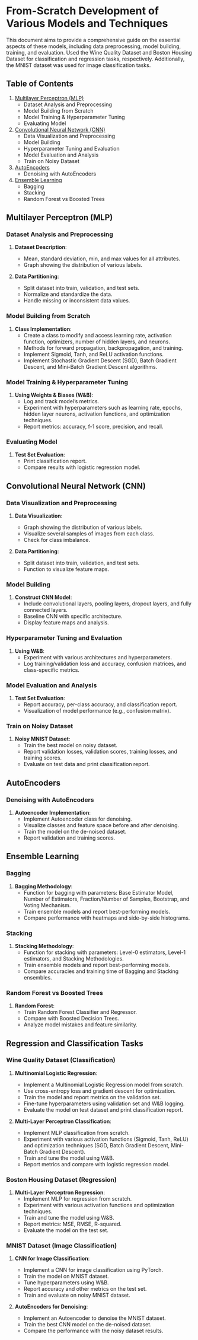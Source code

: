 # From-Scratch Development of Various Models and Techniques

This document aims to provide a comprehensive guide on the essential aspects of these models, including data preprocessing, model building, training, and evaluation. Used the Wine Quality Dataset and Boston Housing Dataset for classification and regression tasks, respectively. Additionally, the MNIST dataset was used for image classification tasks.

## Table of Contents

1. [Multilayer Perceptron (MLP)](#multilayer-perceptron-mlp)
   - Dataset Analysis and Preprocessing
   - Model Building from Scratch
   - Model Training & Hyperparameter Tuning
   - Evaluating Model
2. [Convolutional Neural Network (CNN)](#convolutional-neural-network-cnn)
   - Data Visualization and Preprocessing
   - Model Building
   - Hyperparameter Tuning and Evaluation
   - Model Evaluation and Analysis
   - Train on Noisy Dataset
3. [AutoEncoders](#autoencoders)
   - Denoising with AutoEncoders
4. [Ensemble Learning](#ensemble-learning)
   - Bagging
   - Stacking
   - Random Forest vs Boosted Trees

## Multilayer Perceptron (MLP)

### Dataset Analysis and Preprocessing

1. **Dataset Description**:
   - Mean, standard deviation, min, and max values for all attributes.
   - Graph showing the distribution of various labels.

2. **Data Partitioning**:
   - Split dataset into train, validation, and test sets.
   - Normalize and standardize the data.
   - Handle missing or inconsistent data values.

### Model Building from Scratch

1. **Class Implementation**:
   - Create a class to modify and access learning rate, activation function, optimizers, number of hidden layers, and neurons.
   - Methods for forward propagation, backpropagation, and training.
   - Implement Sigmoid, Tanh, and ReLU activation functions.
   - Implement Stochastic Gradient Descent (SGD), Batch Gradient Descent, and Mini-Batch Gradient Descent algorithms.

### Model Training & Hyperparameter Tuning

1. **Using Weights & Biases (W&B)**:
   - Log and track model’s metrics.
   - Experiment with hyperparameters such as learning rate, epochs, hidden layer neurons, activation functions, and optimization techniques.
   - Report metrics: accuracy, f-1 score, precision, and recall.

### Evaluating Model

1. **Test Set Evaluation**:
   - Print classification report.
   - Compare results with logistic regression model.

## Convolutional Neural Network (CNN)

### Data Visualization and Preprocessing

1. **Data Visualization**:
   - Graph showing the distribution of various labels.
   - Visualize several samples of images from each class.
   - Check for class imbalance.

2. **Data Partitioning**:
   - Split dataset into train, validation, and test sets.
   - Function to visualize feature maps.

### Model Building

1. **Construct CNN Model**:
   - Include convolutional layers, pooling layers, dropout layers, and fully connected layers.
   - Baseline CNN with specific architecture.
   - Display feature maps and analysis.

### Hyperparameter Tuning and Evaluation

1. **Using W&B**:
   - Experiment with various architectures and hyperparameters.
   - Log training/validation loss and accuracy, confusion matrices, and class-specific metrics.

### Model Evaluation and Analysis

1. **Test Set Evaluation**:
   - Report accuracy, per-class accuracy, and classification report.
   - Visualization of model performance (e.g., confusion matrix).

### Train on Noisy Dataset

1. **Noisy MNIST Dataset**:
   - Train the best model on noisy dataset.
   - Report validation losses, validation scores, training losses, and training scores.
   - Evaluate on test data and print classification report.

## AutoEncoders

### Denoising with AutoEncoders

1. **Autoencoder Implementation**:
   - Implement Autoencoder class for denoising.
   - Visualize classes and feature space before and after denoising.
   - Train the model on the de-noised dataset.
   - Report validation and training scores.

## Ensemble Learning

### Bagging

1. **Bagging Methodology**:
   - Function for bagging with parameters: Base Estimator Model, Number of Estimators, Fraction/Number of Samples, Bootstrap, and Voting Mechanism.
   - Train ensemble models and report best-performing models.
   - Compare performance with heatmaps and side-by-side histograms.

### Stacking

1. **Stacking Methodology**:
   - Function for stacking with parameters: Level-0 estimators, Level-1 estimators, and Stacking Methodologies.
   - Train ensemble models and report best-performing models.
   - Compare accuracies and training time of Bagging and Stacking ensembles.

### Random Forest vs Boosted Trees

1. **Random Forest**:
   - Train Random Forest Classifier and Regressor.
   - Compare with Boosted Decision Trees.
   - Analyze model mistakes and feature similarity.

## Regression and Classification Tasks

### Wine Quality Dataset (Classification)

1. **Multinomial Logistic Regression**:
   - Implement a Multinomial Logistic Regression model from scratch.
   - Use cross-entropy loss and gradient descent for optimization.
   - Train the model and report metrics on the validation set.
   - Fine-tune hyperparameters using validation set and W&B logging.
   - Evaluate the model on test dataset and print classification report.

2. **Multi-Layer Perceptron Classification**:
   - Implement MLP classification from scratch.
   - Experiment with various activation functions (Sigmoid, Tanh, ReLU) and optimization techniques (SGD, Batch Gradient Descent, Mini-Batch Gradient Descent).
   - Train and tune the model using W&B.
   - Report metrics and compare with logistic regression model.

### Boston Housing Dataset (Regression)

1. **Multi-Layer Perceptron Regression**:
   - Implement MLP for regression from scratch.
   - Experiment with various activation functions and optimization techniques.
   - Train and tune the model using W&B.
   - Report metrics: MSE, RMSE, R-squared.
   - Evaluate the model on the test set.

### MNIST Dataset (Image Classification)

1. **CNN for Image Classification**:
   - Implement a CNN for image classification using PyTorch.
   - Train the model on MNIST dataset.
   - Tune hyperparameters using W&B.
   - Report accuracy and other metrics on the test set.
   - Train and evaluate on noisy MNIST dataset.

2. **AutoEncoders for Denoising**:
   - Implement an Autoencoder to denoise the MNIST dataset.
   - Train the best CNN model on the de-noised dataset.
   - Compare the performance with the noisy dataset results.

